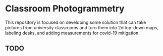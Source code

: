 # Classroom Photogrammetry
 
This repository is focused on developing some solution that can take pictures from university classrooms and turn them into 2d top-down maps, labeling desks, and adding measurements for covid-19 mitigation.

## TODO